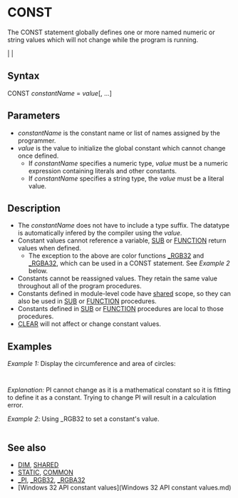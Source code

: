 # CONST

The CONST statement globally defines one or more named numeric or string values which will not change while the program is running.

  

|  |

## Syntax

CONST *constantName* = *value*[, ...]
  

## Parameters

* *constantName* is the constant name or list of names assigned by the programmer.
* *value* is the value to initialize the global constant which cannot change once defined.
	+ If *constantName* specifies a numeric type, *value* must be a numeric expression containing literals and other constants.
	+ If *constantName* specifies a string type, the *value* must be a literal value.

  

## Description

* The *constantName* does not have to include a type suffix. The datatype is automatically infered by the compiler using the *value*.
* Constant values cannot reference a variable, [SUB](SUB.md) or [FUNCTION](FUNCTION.md) return values when defined.
	+ The exception to the above are color functions [_RGB32](_RGB32.md) and [_RGBA32](_RGBA32.md), which can be used in a CONST statement. See *Example 2* below.
* Constants cannot be reassigned values. They retain the same value throughout all of the program procedures.
* Constants defined in module-level code have [shared](shared.md) scope, so they can also be used in [SUB](SUB.md) or [FUNCTION](FUNCTION.md) procedures.
* Constants defined in [SUB](SUB.md) or [FUNCTION](FUNCTION.md) procedures are local to those procedures.
* [CLEAR](CLEAR.md) will not affect or change constant values.

  

## Examples

*Example 1:* Display the circumference and area of circles:

``` ' Declare a numeric constant approximately equal to the ratio of a circle's ' circumference to its diameter: CONST PI = 3.141593  ' Declare some string constants: CONST circumferenceText = "The circumference of the circle is" CONST areaText = "The area of the circle is"  [DO](DO.md)     [INPUT](INPUT.md) "Enter the radius of a circle or zero to quit"; radius     [IF](IF.md) radius = 0 [THEN](THEN.md) [END](END.md)     [PRINT](PRINT.md) circumferenceText; 2 * PI * radius     [PRINT](PRINT.md) areaText; PI * radius * radius ' radius squared     [PRINT](PRINT.md) [LOOP](LOOP.md)  
```

``` Enter the radius of a circle or zero to quit? *10* The circumference of the circle is 62.83186 The area of the circle is 314.1593  Enter the radius of a circle or zero to quit? *123.456* The circumference of the circle is 775.697 The area of the circle is 47882.23  Enter the radius of a circle or zero to quit? *0*  
```

*Explanation:* PI cannot change as it is a mathematical constant so it is fitting to define it as a constant. Trying to change PI will result in a calculation error.
  

*Example 2*: Using _RGB32 to set a constant's value.

``` CONST Red = _RGB32(255,0,0)  [COLOR](COLOR.md) Red [PRINT](PRINT.md) "Hello World"  
```

  

## See also

* [DIM](DIM.md), [SHARED](SHARED.md)
* [STATIC](STATIC.md), [COMMON](COMMON.md)
* [_PI](_PI.md), [_RGB32](_RGB32.md), [_RGBA32](_RGBA32.md)
* [Windows 32 API constant values](Windows 32 API constant values.md)

  
